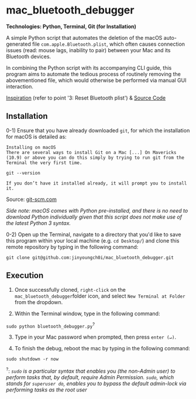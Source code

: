# mac_bluetooth_debugger

**Technologies: Python, Terminal, Git (for Installation)**

A simple Python script that automates the deletion of the macOS auto-generated file `com.apple.Bluetooth.plist`, which often causes connection issues (read: mouse lags, inability to pair) between your Mac and its Bluetooth devices. 

In combining the Python script with its accompanying CLI guide, this program aims to automate the tedious process of routinely removing the abovementioned file, which would otherwise be performed via manual GUI interaction. 

[Inspiration](https://www.macbooster.net/how-to/fix-bluetooth-not-available-issue-on-macbook) (refer to point '3: Reset Bluetooth plist') & [Source Code](https://github.com/jinyoungch0i/checkedin.)

## Installation

0-1) Ensure that you have already downloaded `git`, for which the installation for macOS is detailed as: 

```
Installing on macOS
There are several ways to install Git on a Mac [...] On Mavericks (10.9) or above you can do this simply by trying to run git from the Terminal the very first time.
```

`git --version`

`If you don’t have it installed already, it will prompt you to install it.`

Source: [git-scm.com](https://git-scm.com/book/en/v2/Getting-Started-Installing-Git)

*Side note: macOS comes with Python pre-installed, and there is no need to download Python individually given that this script does not make use of the latest Python 3 syntax.* 

0-2) Open up the Terminal, navigate to a directory that you'd like to save this program within your local machine (e.g. `cd Desktop/`) and clone this remote repository by typing in the following command:

`git clone git@github.com:jinyoungch0i/mac_bluetooth_debugger.git`

## Execution

1) Once successfully cloned, `right-click` on the `mac_bluetooth_debugger`folder icon, and select `New Terminal at Folder` from the dropdown. 

2) Within the Terminal window, type in the following command:

`sudo python bluetooth_debugger.py`<sup>?</sup>

3) Type in your Mac password when prompted, then press `enter (↵)`.

4) To finish the debug, reboot the mac by typing in the following command:

`sudo shutdown -r now`


<sup>?</sup>: *`sudo` is a particular syntax that enables you (the non-Admin user) to perform tasks that, by default, require Admin Permission. `sudo`, which stands for `superuser do`, enables you to bypass the default admin-lock via performing tasks as the root user*

